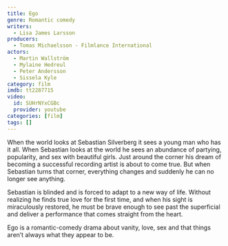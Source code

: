 ```yaml
---
title: Ego
genre: Romantic comedy
writers:
  - Lisa James Larsson
producers:
  - Tomas Michaelsson - Filmlance International
actors:
  - Martin Wallström
  - Mylaine Hedreul
  - Peter Andersson
  - Sissela Kyle
category: film
imdb: tt2287715
video:
  id: SUHrNYxCGBc
  provider: youtube
categories: [film]
tags: []
---
```

When the world looks at Sebastian Silverberg it sees a young man who has it all. When Sebastian looks at the world he sees an abundance of partying, popularity, and sex with beautiful girls. Just around the corner his dream of becoming a successful recording artist is about to come true. But when Sebastian turns that corner, everything changes and suddenly he can no longer see anything.

Sebastian is blinded and is forced to adapt to a new way of life. Without realizing he finds true love for the first time, and when his sight is miraculously restored, he must be brave enough to see past the superficial and deliver a performance that comes straight from the heart.

Ego is a romantic-comedy drama about vanity, love, sex and that things aren’t always what they appear to be.
